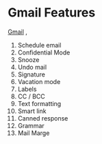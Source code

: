  # Gmail Features    
[Gmail](gmail.md)  ,    
   
1. Schedule email   
2. Confidential Mode   
3. Snooze    
4. Undo mail   
5. Signature    
6. Vacation mode   
7. Labels    
8. CC / BCC      
9. Text formatting    
10. Smart link   
11. Canned response    
12. Grammar    
13. Mail Marge    
